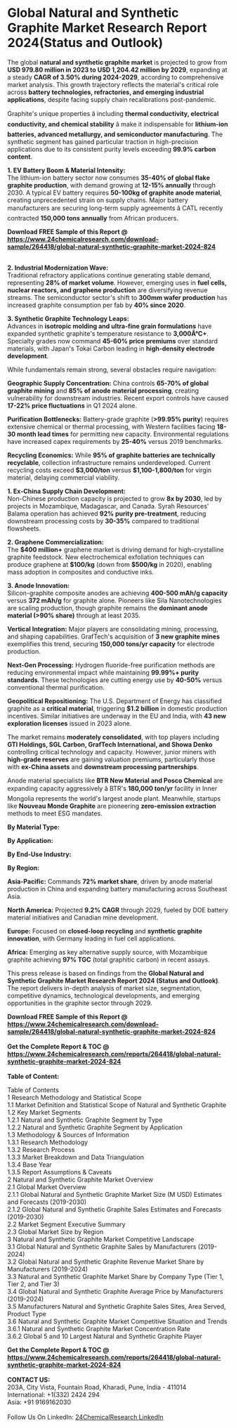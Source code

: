 <h1>Global Natural and Synthetic Graphite Market Research Report 2024(Status and Outlook)</h1><p>The global <strong>natural and synthetic graphite market</strong> is projected to grow from <strong>USD 979.80 million in 2023 to USD 1,204.42 million by 2029</strong>, expanding at a steady <strong>CAGR of 3.50% during 2024-2029</strong>, according to comprehensive market analysis. This growth trajectory reflects the material's critical role across <strong>battery technologies, refractories, and emerging industrial applications</strong>, despite facing supply chain recalibrations post-pandemic.</p><p>Graphite's unique properties â including <strong>thermal conductivity, electrical conductivity, and chemical stability</strong> â make it indispensable for <strong>lithium-ion batteries, advanced metallurgy, and semiconductor manufacturing</strong>. The synthetic segment has gained particular traction in high-precision applications due to its consistent purity levels exceeding <strong>99.9% carbon content</strong>.</p><p><strong>1. EV Battery Boom &amp; Material Intensity:</strong><br>
The lithium-ion battery sector now consumes <strong>35-40% of global flake graphite production</strong>, with demand growing at <strong>12-15% annually</strong> through 2030. A typical EV battery requires <strong>50-100kg of graphite anode material</strong>, creating unprecedented strain on supply chains. Major battery manufacturers are securing long-term supply agreements â CATL recently contracted <strong>150,000 tons annually</strong> from African producers.</p><div><b>Download FREE Sample of this Report @ 
            <a href="https://www.24chemicalresearch.com/download-sample/264418/global-natural-synthetic-graphite-market-2024-824">
            https://www.24chemicalresearch.com/download-sample/264418/global-natural-synthetic-graphite-market-2024-824</a></b></div><br><p><strong>2. Industrial Modernization Wave:</strong><br>
Traditional refractory applications continue generating stable demand, representing <strong>28% of market volume</strong>. However, emerging uses in <strong>fuel cells, nuclear reactors, and graphene production</strong> are diversifying revenue streams. The semiconductor sector's shift to <strong>300mm wafer production</strong> has increased graphite consumption per fab by <strong>40% since 2020</strong>.</p><p><strong>3. Synthetic Graphite Technology Leaps:</strong><br>
Advances in <strong>isotropic molding and ultra-fine grain formulations</strong> have expanded synthetic graphite's temperature resistance to <strong>3,000Â°C+</strong>. Specialty grades now command <strong>45-60% price premiums</strong> over standard materials, with Japan's Tokai Carbon leading in <strong>high-density electrode development</strong>.</p><p>While fundamentals remain strong, several obstacles require navigation:</p><p><strong>Geographic Supply Concentration:</strong> China controls <strong>65-70% of global graphite mining</strong> and <strong>85% of anode material processing</strong>, creating vulnerability for downstream industries. Recent export controls have caused <strong>17-22% price fluctuations</strong> in Q1 2024 alone.</p><p><strong>Purification Bottlenecks:</strong> Battery-grade graphite (<strong>&gt;99.95% purity</strong>) requires extensive chemical or thermal processing, with Western facilities facing <strong>18-30 month lead times</strong> for permitting new capacity. Environmental regulations have increased capex requirements by <strong>25-40%</strong> versus 2019 benchmarks.</p><p><strong>Recycling Economics:</strong> While <strong>95% of graphite batteries are technically recyclable</strong>, collection infrastructure remains underdeveloped. Current recycling costs exceed <strong>$3,000/ton</strong> versus <strong>$1,100-1,800/ton</strong> for virgin material, delaying commercial viability.</p><p><strong>1. Ex-China Supply Chain Development:</strong><br>
Non-Chinese production capacity is projected to grow <strong>8x by 2030</strong>, led by projects in Mozambique, Madagascar, and Canada. Syrah Resources' Balama operation has achieved <strong>92% purity pre-treatment</strong>, reducing downstream processing costs by <strong>30-35%</strong> compared to traditional flowsheets.</p><p><strong>2. Graphene Commercialization:</strong><br>
The <strong>$400 million+</strong> graphene market is driving demand for high-crystalline graphite feedstock. New electrochemical exfoliation techniques can produce graphene at <strong>$100/kg</strong> (down from <strong>$500/kg</strong> in 2020), enabling mass adoption in composites and conductive inks.</p><p><strong>3. Anode Innovation:</strong><br>
Silicon-graphite composite anodes are achieving <strong>400-500 mAh/g capacity</strong> versus <strong>372 mAh/g</strong> for graphite alone. Pioneers like Sila Nanotechnologies are scaling production, though graphite remains the <strong>dominant anode material (&gt;90% share)</strong> through at least 2035.</p><p><strong>Vertical Integration:</strong> Major players are consolidating mining, processing, and shaping capabilities. GrafTech's acquisition of <strong>3 new graphite mines</strong> exemplifies this trend, securing <strong>150,000 tons/yr capacity</strong> for electrode production.</p><p><strong>Next-Gen Processing:</strong> Hydrogen fluoride-free purification methods are reducing environmental impact while maintaining <strong>99.99%+ purity standards</strong>. These technologies are cutting energy use by <strong>40-50%</strong> versus conventional thermal purification.</p><p><strong>Geopolitical Repositioning:</strong> The U.S. Department of Energy has classified graphite as a <strong>critical material</strong>, triggering <strong>$1.2 billion</strong> in domestic production incentives. Similar initiatives are underway in the EU and India, with <strong>43 new exploration licenses</strong> issued in 2023 alone.</p><p>The market remains <strong>moderately consolidated</strong>, with top players including <strong>GTI Holdings, SGL Carbon, GrafTech International, and Showa Denko</strong> controlling critical technology and capacity. However, junior miners with <strong>high-grade reserves</strong> are gaining valuation premiums, particularly those with <strong>ex-China assets</strong> and <strong>downstream processing partnerships</strong>.</p><p>Anode material specialists like <strong>BTR New Material and Posco Chemical</strong> are expanding capacity aggressively â BTR's <strong>180,000 ton/yr</strong> facility in Inner Mongolia represents the world's largest anode plant. Meanwhile, startups like <strong>Nouveau Monde Graphite</strong> are pioneering <strong>zero-emission extraction</strong> methods to meet ESG mandates.</p><p><strong>By Material Type:</strong></p><p><strong>By Application:</strong></p><p><strong>By End-Use Industry:</strong></p><p><strong>By Region:</strong></p><p><strong>Asia-Pacific:</strong> Commands <strong>72% market share</strong>, driven by anode material production in China and expanding battery manufacturing across Southeast Asia.</p><p><strong>North America:</strong> Projected <strong>9.2% CAGR</strong> through 2029, fueled by DOE battery material initiatives and Canadian mine development.</p><p><strong>Europe:</strong> Focused on <strong>closed-loop recycling</strong> and <strong>synthetic graphite innovation</strong>, with Germany leading in fuel cell applications.</p><p><strong>Africa:</strong> Emerging as key alternative supply source, with Mozambique graphite achieving <strong>97% TGC</strong> (total graphitic carbon) in recent assays.</p><p>This press release is based on findings from the <strong>Global Natural and Synthetic Graphite Market Research Report 2024 (Status and Outlook)</strong>. The report delivers in-depth analysis of market size, segmentation, competitive dynamics, technological developments, and emerging opportunities in the graphite sector through 2029.</p><div><b>Download FREE Sample of this Report @ 
            <a href="https://www.24chemicalresearch.com/download-sample/264418/global-natural-synthetic-graphite-market-2024-824">
            https://www.24chemicalresearch.com/download-sample/264418/global-natural-synthetic-graphite-market-2024-824</a></b></div><br><div><b>Get the Complete Report & TOC @ 
            <a href="https://www.24chemicalresearch.com/reports/264418/global-natural-synthetic-graphite-market-2024-824">
            https://www.24chemicalresearch.com/reports/264418/global-natural-synthetic-graphite-market-2024-824</a></b></div><br>
            <b>Table of Content:</b><p>Table of Contents<br />
1 Research Methodology and Statistical Scope<br />
1.1 Market Definition and Statistical Scope of Natural and Synthetic Graphite<br />
1.2 Key Market Segments<br />
1.2.1 Natural and Synthetic Graphite Segment by Type<br />
1.2.2 Natural and Synthetic Graphite Segment by Application<br />
1.3 Methodology & Sources of Information<br />
1.3.1 Research Methodology<br />
1.3.2 Research Process<br />
1.3.3 Market Breakdown and Data Triangulation<br />
1.3.4 Base Year<br />
1.3.5 Report Assumptions & Caveats<br />
2 Natural and Synthetic Graphite Market Overview<br />
2.1 Global Market Overview<br />
2.1.1 Global Natural and Synthetic Graphite Market Size (M USD) Estimates and Forecasts (2019-2030)<br />
2.1.2 Global Natural and Synthetic Graphite Sales Estimates and Forecasts (2019-2030)<br />
2.2 Market Segment Executive Summary<br />
2.3 Global Market Size by Region<br />
3 Natural and Synthetic Graphite Market Competitive Landscape<br />
3.1 Global Natural and Synthetic Graphite Sales by Manufacturers (2019-2024)<br />
3.2 Global Natural and Synthetic Graphite Revenue Market Share by Manufacturers (2019-2024)<br />
3.3 Natural and Synthetic Graphite Market Share by Company Type (Tier 1, Tier 2, and Tier 3)<br />
3.4 Global Natural and Synthetic Graphite Average Price by Manufacturers (2019-2024)<br />
3.5 Manufacturers Natural and Synthetic Graphite Sales Sites, Area Served, Product Type<br />
3.6 Natural and Synthetic Graphite Market Competitive Situation and Trends<br />
3.6.1 Natural and Synthetic Graphite Market Concentration Rate<br />
3.6.2 Global 5 and 10 Largest Natural and Synthetic Graphite Player</p><div><b>Get the Complete Report & TOC @ 
            <a href="https://www.24chemicalresearch.com/reports/264418/global-natural-synthetic-graphite-market-2024-824">
            https://www.24chemicalresearch.com/reports/264418/global-natural-synthetic-graphite-market-2024-824</a></b></div><br><b>CONTACT US:</b><br>
            203A, City Vista, Fountain Road, Kharadi, Pune, India - 411014<br>
            International: +1(332) 2424 294<br>
            Asia: +91 9169162030 <br><br>
            Follow Us On LinkedIn: <a href="https://www.linkedin.com/company/24chemicalresearch/">24ChemicalResearch LinkedIn</a>